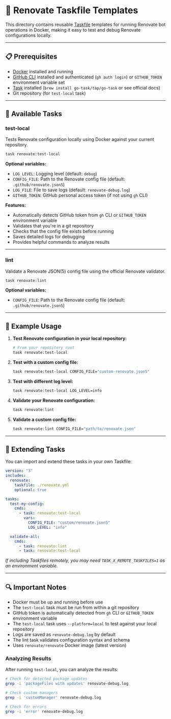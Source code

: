 # 🤖 Renovate Taskfile Templates

This directory contains reusable [Taskfile](https://taskfile.dev/) templates
for running Renovate bot operations in Docker, making it easy to test and debug
Renovate configurations locally.

---

## 📋 Prerequisites

- [Docker](https://www.docker.com/get-started) installed and running
- [GitHub CLI](https://cli.github.com/) installed and authenticated
  (`gh auth login`) or `GITHUB_TOKEN` environment variable set
- [Task](https://taskfile.dev/) installed
  (`brew install go-task/tap/go-task` or see official docs)
- Git repository (for `test-local` task)

---

## 🎯 Available Tasks

### test-local

Tests Renovate configuration locally using Docker against your current repository.

```bash
task renovate:test-local
```

**Optional variables:**

- `LOG_LEVEL`: Logging level (default: `debug`)
- `CONFIG_FILE`: Path to the Renovate config file (default: `.github/renovate.json5`)
- `LOG_FILE`: File to save logs (default: `renovate-debug.log`)
- `GITHUB_TOKEN`: GitHub personal access token (if not using `gh` CLI)

**Features:**

- Automatically detects GitHub token from `gh` CLI or `GITHUB_TOKEN`
  environment variable
- Validates that you're in a git repository
- Checks that the config file exists before running
- Saves detailed logs for debugging
- Provides helpful commands to analyze results

---

### lint

Validate a Renovate JSON(5) config file using the official Renovate validator.

```sh
task renovate:lint
```

**Optional variables:**

- `CONFIG_FILE`: Path to the Renovate config file (default: `.github/renovate.json5`)

---

## 📝 Example Usage

1. **Test Renovate configuration in your local repository:**

   ```bash
   # From your repository root
   task renovate:test-local
   ```

1. **Test with a custom config file:**

   ```bash
   task renovate:test-local CONFIG_FILE="custom-renovate.json5"
   ```

1. **Test with different log level:**

   ```bash
   task renovate:test-local LOG_LEVEL=info
   ```

1. **Validate your Renovate configuration:**

   ```bash
   task renovate:lint
   ```

1. **Validate a custom config file:**

   ```bash
   task renovate:lint CONFIG_FILE="path/to/renovate.json"
   ```

---

## 🔧 Extending Tasks

You can import and extend these tasks in your own Taskfile:

```yaml
version: "3"
includes:
  renovate:
    taskfile: ./renovate.yml
    optional: true

tasks:
  test-my-config:
    cmds:
      - task: renovate:test-local
        vars:
          CONFIG_FILE: "custom/renovate.json5"
          LOG_LEVEL: "info"

  validate-all:
    cmds:
      - task: renovate:lint
      - task: renovate:test-local
```

_If including Taskfiles remotely, you may need `TASK_X_REMOTE_TASKFILES=1`
as an environment variable._

---

## 🔍 Important Notes

- Docker must be up and running before use
- The `test-local` task must be run from within a git repository
- GitHub token is automatically detected from `gh` CLI or `GITHUB_TOKEN`
  environment variable
- The `test-local` task uses `--platform=local` to test against your local repository
- Logs are saved as `renovate-debug.log` by default
- The lint task validates configuration syntax and schema
- Uses `renovate/renovate` Docker image (latest version)

### Analyzing Results

After running `test-local`, you can analyze the results:

```bash
# Check for detected package updates
grep -i 'packageFiles with updates' renovate-debug.log

# Check custom managers
grep -i 'customManager' renovate-debug.log

# Check for errors
grep -i 'error' renovate-debug.log
```
